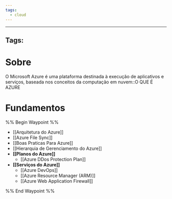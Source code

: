 ```yaml
---
tags:
  - cloud
---
```

---
Tags: 
---
# Sobre
O Microsoft Azure é uma plataforma destinada à execução de aplicativos e serviços, baseada nos conceitos da computação em nuvem::O QUE É AZURE

# Fundamentos

%% Begin Waypoint %%
- [[Arquitetura do Azure]]
- [[Azure File Sync]]
- [[Boas Praticas Para Azure]]
- [[Hierarquia de Gerenciamento do Azure]]
- **[[Planos do Azure]]**
	- [[Azure DDos Protection Plan]]
- **[[Serviços do Azure]]**
	- [[Azure DevOps]]
	- [[Azure Resource Manager (ARM)]]
	- [[Azure Web Application Firewall]]

%% End Waypoint %%